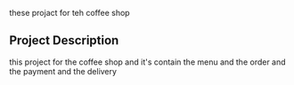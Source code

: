 

these projact for teh coffee shop

## Project Description
this project for the coffee shop and it's contain the menu and the order and the payment and the delivery



